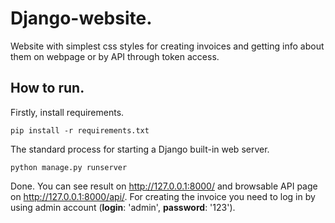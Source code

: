 # Django-website.

Website with simplest css styles for creating invoices and getting info about them on webpage or by API through token access.

## How to run.

Firstly, install requirements.
```
pip install -r requirements.txt
```

The standard process for starting a Django built-in web server.
```
python manage.py runserver
```

Done. You can see result on <a href='http://127.0.0.1:8000/'>http://127.0.0.1:8000/</a> and browsable API page on <a href='http://127.0.0.1:8000/api/'>http://127.0.0.1:8000/api/</a>. For creating the invoice you need to log in by using admin account (<b>login</b>: 'admin', <b>password</b>: '123').
